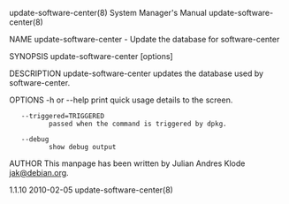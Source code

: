 update-software-center(8)                                     System Manager's Manual                                    update-software-center(8)

NAME
       update-software-center - Update the database for software-center

SYNOPSIS
       update-software-center [options]

DESCRIPTION
       update-software-center updates the database used by software-center.

OPTIONS
       -h or --help
              print quick usage details to the screen.

       --triggered=TRIGGERED
              passed when the command is triggered by dpkg.

       --debug
              show debug output

AUTHOR
       This manpage has been written by Julian Andres Klode <jak@debian.org>.

1.1.10                                                              2010-02-05                                           update-software-center(8)
